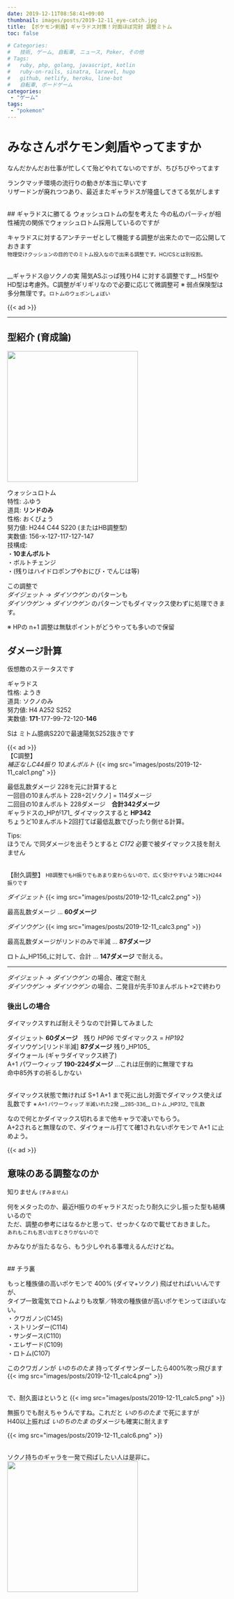 ```yaml
---
date: 2019-12-11T08:58:41+09:00
thumbnail: images/posts/2019-12-11_eye-catch.jpg
title: 【ポケモン剣盾】ギャラドス対策！対面ほぼ完封 調整ミトム
toc: false

# Categories:
#   技術, ゲーム, 自転車, ニュース, Poker, その他
# Tags:
#   ruby, php, golang, javascript, kotlin
#   ruby-on-rails, sinatra, laravel, hugo
#   github, netlify, heroku, line-bot
#   自転車, ボードゲーム
categories:
 - "ゲーム"
tags:
 - "pokemon"
---
```


# みなさんポケモン剣盾やってますか
なんだかんだお仕事が忙しくて殆どやれてないのですが、ちびちびやってます

ランクマッチ環境の流行りの動きが本当に早いです  
リザードンが廃れつつあり、最近またギャラドスが隆盛してきてる気がします

<br>
## ギャラドスに勝てる ウォッシュロトムの型を考えた
今の私のパーティが相性補完の関係でウォッシュロトム採用しているのですが  

キャラドスに対するアンチテーゼとして機能する調整が出来たので一応公開しておきます  
<small>物理受けクッションの目的でのミトム投入なので出来る調整です。HC/CSとは別役割。</small>  

<br>
__ギャラドス@ソクノの実 陽気ASぶっぱ残りH4 に対する調整です__  
HS型やHD型は考慮外。C調整がギリギリなので必要に応じて微調整可  
※ 弱点保険型は多分無理です。<small>ロトムのウェポンしょぼい</small>

{{< ad >}}
<br>
* * *

## 型紹介 (育成論)

<img src="/images/posts/2019-12-11_mitomu.png" width="300" >

ウォッシュロトム  
特性: ふゆう  
道具: __リンドのみ__  
性格: おくびょう  
努力値: H244 C44 S220 (またはHB調整型)  
実数値: 156-x-127-117-127-147  
技構成:  
・__10まんボルト__  
・ボルトチェンジ  
・(残りはハイドロポンプやおにび・でんじは等)

この調整で  
_ダイジェット → ダイソウゲン_ のパターンも  
_ダイソウゲン → ダイソウゲン_ のパターンでもダイマックス使わずに処理できます。

※ HPの n+1 調整は無駄ポイントがどうやっても多いので保留


## ダメージ計算
仮想敵のステータスです

ギャラドス  
性格: ようき  
道具: ソクノのみ  
努力値: H4 A252 S252  
実数値: __171__-177-99-72-120-__146__

Sは ミトム臆病S220で最速陽気S252抜きです

{{< ad >}}
<br>
【C調整】  
_補正なしC44振り 10まんボルト_
{{< img src="images/posts/2019-12-11_calc1.png" >}}

最低乱数ダメージ 228を元に計算すると  
一回目の10まんボルト 228÷2[ソクノ] = 114ダメージ  
二回目の10まんボルト 228ダメージ　__合計342ダメージ__  
ギャラドスの_HPが171_ ダイマックスすると __HP342__  
ちょうど10まんボルト2回打てば最低乱数でぴったり倒せる計算。

Tips:  
ほうでん で同ダメージを出そうとすると _C172_ 必要で被ダイマックス技を耐えません

<br>
【耐久調整】  
<small>HB調整でもH振りでもあまり変わらないので、広く受けやすいよう雑にH244振りです</small>  

_ダイジェット_
{{< img src="images/posts/2019-12-11_calc2.png" >}}

最高乱数ダメージ ... __60ダメージ__  

_ダイソウゲン_
{{< img src="images/posts/2019-12-11_calc3.png" >}}

最高乱数ダメージがリンドのみで半減 ... __87ダメージ__

ロトム_HP156_に対して、合計 ... __147ダメージ__ で耐える。

* * *
_ダイジェット → ダイソウゲン_ の場合、確定で耐え  
_ダイソウゲン → ダイソウゲン_ の場合、二発目が先手10まんボルト×2で終わり  

### 後出しの場合
ダイマックスすれば耐えそうなので計算してみました

ダイジェット __60ダメージ__　残り _HP96_ でダイマックス = _HP192_  
ダイソウゲン[リンド半減] __87ダメージ__ 残り_HP105_  
ダイウォール (ギャラダイマックス終了)  
A+1 パワーウィップ __190-224ダメージ__ ...これは圧倒的に無理ですね  
命中85外すの祈るしかない

<br>
ダイマックス状態で無ければ S+1 A+1 まで死に出し対面でダイマックス使えば乱数です  
<small>※ A+1 パワーウィップ 半減いれた2発 __285-336__ ロトム _HP312_ で乱数</small>

なので何とかダイマックス切れるまで他キャラで凌いでもらう。  
A+2されると無理なので、ダイウォール打てて確1されないポケモンで A+1 に止めよう。  

{{< ad >}}

## 意味のある調整なのか

知りません <small>(すみません)</small>

何をメタったのか、最近H振りのギャラドスだったり耐久に少し振った型も結構いるので  
ただ、調整の参考にはなるかと思って、せっかくなので載せておきました。   
<small>あれもこれも言い出すときりがないので</small>

かみなりが当たるなら、もう少しやれる事増えるんだけどね。  

<br>
## チラ裏

もっと種族値の高いポケモンで 400% (ダイマ+ソクノ) 飛ばせればいいんですが、  
タイプ一致電気でロトムよりも攻撃／特攻の種族値が高いポケモンってほぼいない。  
・クワガノン(C145)  
・ストリンダー(C114)  
・サンダース(C110)  
・エレザード(C109)  
・ロトム(C107)

このクワガノンが _いのちのたま_ 持ってダイサンダーしたら400%吹っ飛びます
{{< img src="images/posts/2019-12-11_calc4.png" >}}

<br>
で、耐久面はというと  
{{< img src="images/posts/2019-12-11_calc5.png" >}}


無振りでも耐えちゃうんですね。これだと _いのちのたま_ で死にますが  
H40以上振れば _いのちのたま_ のダメージも確実に耐えます

{{< img src="images/posts/2019-12-11_calc6.png" >}}

<br>
ソクノ持ちのギャラを一発で飛ばしたい人は是非に。  
<img src="/images/posts/2019-12-11_kuwakuwa.png" width="300" >
